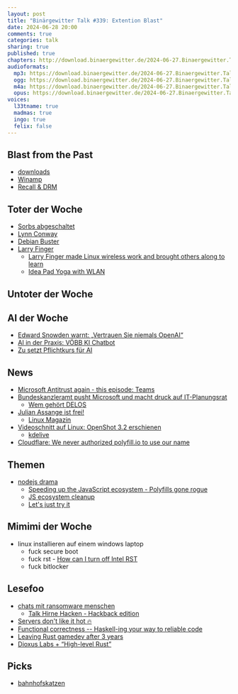 ```yaml
---
layout: post
title: "Binärgewitter Talk #339: Extention Blast"
date: 2024-06-28 20:00
comments: true
categories: talk
sharing: true
published: true
chapters: http://download.binaergewitter.de/2024-06-27.Binaergewitter.Talk.339.chapters.txt
audioformats:
  mp3: https://download.binaergewitter.de/2024-06-27.Binaergewitter.Talk.339.mp3
  ogg: https://download.binaergewitter.de/2024-06-27.Binaergewitter.Talk.339.ogg
  m4a: https://download.binaergewitter.de/2024-06-27.Binaergewitter.Talk.339.m4a
  opus: https://download.binaergewitter.de/2024-06-27.Binaergewitter.Talk.339.mp3
voices:
  l33tname: true
  madmas: true
  ingo: true
  felix: false
---
```

## Blast from the Past
- [downloads]( https://blog.binaergewitter.de/2024/06/12/binaergewitter-talk-number-338-apt-store#isso-2453 )
- [Winamp]( https://t3n.de/news/winamp-echt-bastler-software-hardware-1630770/ )
- [Recall & DRM](https://blog.binaergewitter.de/2024/06/12/binaergewitter-talk-number-338-apt-store#isso-2448 )

## Toter der Woche
- [Sorbs abgeschaltet]( https://www.heise.de/news/Ausgeblockt-Antispam-Blockliste-SORBS-ist-abgeschaltet-9752366.html )
- [Lynn Conway]( https://en.wikipedia.org/wiki/Lynn_Conway )
- [Debian Buster]( https://www.debian.org/News/2024/20240615#:~:text=June%2015th%2C%202024,release%20on%20July%206th%2C%202019. )
- [Larry Finger]( https://lore.kernel.org/linux-wireless/ds6wc3svkyre4p2rwg4f76o67xndazaeoyjwblhuzichscyxoz@5ttdvbymxr55/T/#mfd2f4928e0e013c10375ca766035c1385e18f8e0 )
  * [Larry Finger made Linux wireless work and brought others along to learn]( https://arstechnica.com/gadgets/2024/06/larry-finger-linux-wireless-hero-was-a-persistent-patient-coder-and-mentor/ )
  * [Idea Pad Yoga with WLAN]( https://l33tsource.com/blog/2013/05/08/Idea-Pad-Yoga-with-WLAN/ )

## Untoter der Woche

## AI der Woche
- [Edward Snowden warnt: „Vertrauen Sie niemals OpenAI“]( https://tarnkappe.info/artikel/it-sicherheit/edward-snowden-warnt-vertrauen-sie-niemals-openai-297435.html )
- [AI in der Praxis: VÖBB KI Chatbot]( https://freakshow.fm/fs279-und-wir-tragen-sonnenbrillen?t=1%3A06%3A08 )
- [Zu setzt Pflichtkurs für AI]( https://www.linux-magazin.de/news/zeppelin-universitaet-macht-umgang-mit-ki-zum-pflichtkurs/ )

## News
- [Microsoft Antitrust again - this episode: Teams]( https://techcrunch.com/2024/06/25/eu-accuses-microsoft-of-competition-breach-over-teams-bundling/ )
- [Bundeskanzleramt pusht Microsoft und macht druck auf IT-Planungsrat]( https://www.linux-magazin.de/news/azure-ableger-osba-warnt-it-planungsrat-vor-vertraegen-mit-delos/ )
  * [Wem gehört DELOS](https://www.deloscloud.de/about-us.html )
- [Julian Assange ist frei!]( https://www.heise.de/news/Freiheit-fuer-Assange-9776632.html ) 
  * [Linux Magazin](https://www.linux-magazin.de/news/julian-assange-ist-frei/ )
- [Videoschnitt auf Linux: OpenShot 3.2 erschienen]( https://www.linux-magazin.de/news/openshot-3-2-verbessert-bedienung-und-leistung/ )
  * [kdelive]( https://kdenlive.org/en/ )
- [Cloudflare: We never authorized polyfill.io to use our name]( https://www.bleepingcomputer.com/news/security/cloudflare-we-never-authorized-polyfillio-to-use-our-name/ )

## Themen
- [nodejs drama](https://news.ycombinator.com/item?id=37604373)
  * [Speeding up the JavaScript ecosystem - Polyfills gone rogue]( https://marvinh.dev/blog/speeding-up-javascript-ecosystem-part-6/ )
  * [JS ecosystem cleanup]( https://github.com/43081j/ecosystem-cleanup )
  * [Let's just try it]( https://twitter.com/boshen_c/status/1804527258658583008 )

## Mimimi der Woche
- linux installieren auf einem windows laptop
  * fuck secure boot
  * fuck rst - [How can I turn off Intel RST](https://superuser.com/questions/1675984/how-can-i-turn-off-intel-rst-without-losing-all-my-data/1676017#1676017)
  * fuck bitlocker

## Lesefoo
- [chats mit ransomware menschen](https://ransomch.at )
  * [Talk Hirne Hacken - Hackback edition]( https://media.ccc.de/v/37c3-12134-hirne_hacken_hackback_edition )
- [Servers don't like it hot 🔥]( https://leah.is/notes/hot-servers-are-not-good/ )
- [Functional correctness -- Haskell-ing your way to reliable code]( https://media.ccc.de/v/fsck-2024-57-functional-correctness-haskell-ing-your-way-to-reliable-code )
- [Leaving Rust gamedev after 3 years]( https://loglog.games/blog/leaving-rust-gamedev/ )
- [Dioxus Labs + “High-level Rust”]( https://dioxus.notion.site/Dioxus-Labs-High-level-Rust-5fe1f1c9c8334815ad488410d948f05e )

## Picks
- [bahnhofskatzen]( https://bahnhofskatzen.de.cool/ )
